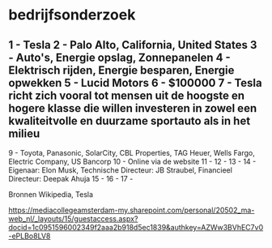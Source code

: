 # bedrijfsonderzoek

1 - Tesla
2 - Palo Alto, California, United States
3 - Auto's, Energie opslag, Zonnepanelen
4 - Elektrisch rijden, Energie besparen, Energie opwekken
5 - Lucid Motors
6 - $100000
7 - Tesla richt zich vooral tot mensen uit de hoogste en hogere klasse die willen investeren in zowel een kwaliteitvolle en duurzame sportauto als in het milieu
- 
9 - Toyota, Panasonic, SolarCity, CBL Properties, TAG Heuer, Wells Fargo, Electric Company, US Bancorp
10 - Online via de website
11 - 
12 -
13 -
14 - Eigenaar: Elon Musk, Technische Directeur: JB Straubel, Financieel Directeur: Deepak Ahuja
15 -
16 - 
17 - 

Bronnen Wikipedia, Tesla


https://mediacollegeamsterdam-my.sharepoint.com/personal/20502_ma-web_nl/_layouts/15/guestaccess.aspx?docid=1c0951596002349f2aaa2b918d5ec1839&authkey=AZWw3BVhEC7v0-ePLBo8LV8

